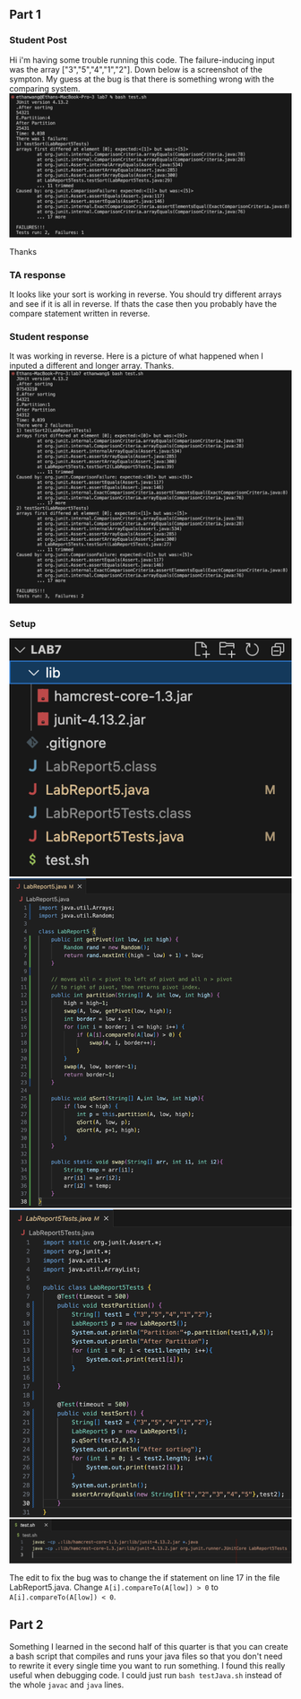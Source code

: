 ## Part 1
### Student Post
Hi i'm having some trouble running this code. The failure-inducing input was the array ["3","5","4","1","2"]. Down below is a screenshot of the sympton. My guess at the bug is that there is something wrong with the comparing system.
![Image](SymptomFor5.png)

Thanks
### TA response
It looks like your sort is working in reverse. You should try different arrays and see if it is all in reverse. If thats the case then you probably have the compare statement written in reverse.

### Student response
It was working in reverse. Here is a picture of what happened when I inputed a different and longer array. Thanks.
![Image](Testing5.png)

### Setup
![Image](FileSetup.png)
![Image](LabReport5.png)
![Image](LabReport5Tests.png)
![Image](Test5.png)

The edit to fix the bug was to change the if statement on line 17 in the file LabReport5.java. Change `A[i].compareTo(A[low]) > 0` to `A[i].compareTo(A[low]) < 0`.


## Part 2
Something I learned in the second half of this quarter is that you can create a bash script that compiles and runs your java files so that you don't need to rewrite it every single time you want to run something. I found this really useful when debugging code. I could just run `bash testJava.sh` instead of the whole `javac` and `java` lines.
